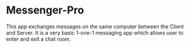 # Messenger-Pro

This app exchanges messages on the same computer between the Client and Server. It is a very basic 1-one-1 messaging app which allows user to enter and exit a chat room.


